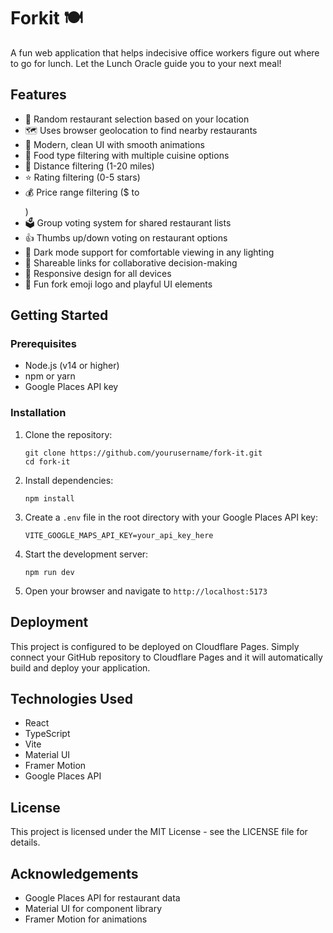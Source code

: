 # Forkit 🍽️

A fun web application that helps indecisive office workers figure out where to go for lunch. Let the Lunch Oracle guide you to your next meal!

## Features

- 🎲 Random restaurant selection based on your location
- 🗺️ Uses browser geolocation to find nearby restaurants
- 🎨 Modern, clean UI with smooth animations
- 🎯 Food type filtering with multiple cuisine options
- 📏 Distance filtering (1-20 miles)
- ⭐ Rating filtering (0-5 stars)
- 💰 Price range filtering ($ to $$$$)
- 🗳️ Group voting system for shared restaurant lists
- 👍 Thumbs up/down voting on restaurant options
- 🌙 Dark mode support for comfortable viewing in any lighting
- 🔗 Shareable links for collaborative decision-making
- 📱 Responsive design for all devices
- 🍴 Fun fork emoji logo and playful UI elements

## Getting Started

### Prerequisites

- Node.js (v14 or higher)
- npm or yarn
- Google Places API key

### Installation

1. Clone the repository:
   ```
   git clone https://github.com/yourusername/fork-it.git
   cd fork-it
   ```

2. Install dependencies:
   ```
   npm install
   ```

3. Create a `.env` file in the root directory with your Google Places API key:
   ```
   VITE_GOOGLE_MAPS_API_KEY=your_api_key_here
   ```

4. Start the development server:
   ```
   npm run dev
   ```

5. Open your browser and navigate to `http://localhost:5173`

## Deployment

This project is configured to be deployed on Cloudflare Pages. Simply connect your GitHub repository to Cloudflare Pages and it will automatically build and deploy your application.

## Technologies Used

- React
- TypeScript
- Vite
- Material UI
- Framer Motion
- Google Places API

## License

This project is licensed under the MIT License - see the LICENSE file for details.

## Acknowledgements

- Google Places API for restaurant data
- Material UI for component library
- Framer Motion for animations